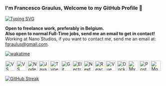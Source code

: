 ### I'm Francesco Graulus, Welcome to my GitHub Profile 👋

[![Typing SVG](https://readme-typing-svg.demolab.com?font=Fira+Code&duration=4000&pause=1000&color=225AF7&width=435&lines=Full+Stack+Developer;Fitness+Enthousiast;Programmer;Front+End+Freak)](https://git.io/typing-svg)

**Open to freelance work, preferably in Belgium.** <br>
**Also open to normal Full-Time jobs, send me an email to get in contact!** <br>
Working at Nano Studios, if you want to contact me, send me an email at: fgraulus@gmail.com.

[![wakatime](https://wakatime.com/badge/user/48208030-1e5f-4ff6-8fa0-0b51302b6ccf.svg)](https://wakatime.com/@48208030-1e5f-4ff6-8fa0-0b51302b6ccf)

<img height="32" width="32" src="https://cdn.simpleicons.org/visualstudiocode" alt="VS Code" /> <img height="32" width="32" src="https://cdn.simpleicons.org/visualstudio" alt="VS Code" /> <img height="32" width="32" src="https://cdn.simpleicons.org/nodedotjs" alt="Node.JS" /> <img height="32" width="32" src="https://cdn.simpleicons.org/javascript" alt="JavaScript" /> <img height="32" width="32" src="https://cdn.simpleicons.org/typescript" alt="TypeScript" /> <img height="32" width="32" src="https://cdn.simpleicons.org/git" alt="Git" /> <img height="32" width="32" src="https://cdn.simpleicons.org/electron" alt="Electron" /> <img height="32" width="32" src="https://cdn.simpleicons.org/nextdotjs/white" alt="Next.JS" /> <img height="32" width="32" src="https://cdn.simpleicons.org/react" alt="React" /> <img height="32" width="32" src="https://cdn.simpleicons.org/vuedotjs" alt="Vue.JS" /> <img height="32" width="32" src="https://cdn.simpleicons.org/docker" alt="Docker" /> <img height="32" width="32" src="https://cdn.simpleicons.org/mysql" alt="MySQL" /> <img height="32" width="32" src="https://cdn.simpleicons.org/postgresql" alt="Postgresql" /> <img height="32" width="32" src="https://cdn.simpleicons.org/mongodb" alt="MongoDB" />

[![GitHub Streak](https://streak-stats.demolab.com?user=foonkg&theme=tokyonight)](https://git.io/streak-stats) 
